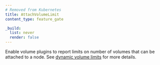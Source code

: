 ```yaml
---
# Removed from Kubernetes
title: AttachVolumeLimit
content_type: feature_gate

_build:
  list: never
  render: false
---
```

Enable volume plugins to report limits on number of volumes
that can be attached to a node.
See [dynamic volume limits](/docs/concepts/storage/storage-limits/#dynamic-volume-limits)
for more details.
